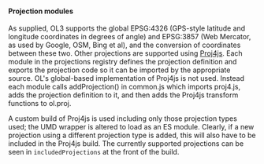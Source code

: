#### Projection modules
As supplied, OL3 supports the global EPSG:4326 (GPS-style latitude and longitude coordinates in degrees of angle) and EPSG:3857 (Web Mercator, as used by Google, OSM, Bing et al), and the conversion of coordinates between these two. Other projections are supported using [Proj4js](http://proj4js.org/). Each module in the projections registry defines the projection definition and exports the projection code so it can be imported by the appropriate source. OL's global-based implementation of Proj4js is not used. Instead each module calls addProjection() in common.js which imports proj4.js, adds the projection definition to it, and then adds the Proj4js transform functions to ol.proj.

A custom build of Proj4js is used including only those projection types used; the UMD wrapper is altered to load as an ES module. Clearly, if a new projection using a different projection type is added, this will also have to be included in the Proj4js build. The currently supported projections can be seen in `includedProjections` at the front of the build.
